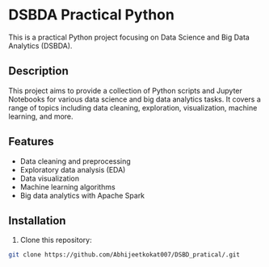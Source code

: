# DSBDA Practical Python 

This is a practical Python project focusing on Data Science and Big Data Analytics (DSBDA).

## Description

This project aims to provide a collection of Python scripts and Jupyter Notebooks for various data science and big data analytics tasks. It covers a range of topics including data cleaning, exploration, visualization, machine learning, and more.

## Features

- Data cleaning and preprocessing
- Exploratory data analysis (EDA)
- Data visualization
- Machine learning algorithms
- Big data analytics with Apache Spark

## Installation

1. Clone this repository:

```bash
git clone https://github.com/Abhijeetkokat007/DSBD_pratical/.git
